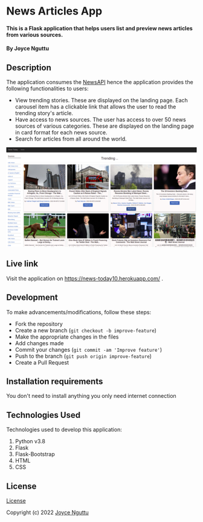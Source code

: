 # News Articles App

#### This is a Flask application that helps users list and preview news articles from various sources.

#### By Joyce Nguttu

## Description

The application consumes the [NewsAPI](https://newsapi.org/) hence the application provides the following functionalities to users:

- View trending stories. These are displayed on the landing page. Each carousel item has a clickable link that allows the user to read the trending story's article.
- Have access to news sources. The user has access to over 50 news sources of various categories. These are displayed on the landing page in card format for each news source.
- Search for articles from all around the world. 

![image](./app/static/images/Landing-page.png)

## Live link
Visit the application on https://news-today10.herokuapp.com/ .

## Development

To make advancements/modifications, follow these steps:

- Fork the repository
- Create a new branch (`git checkout -b improve-feature`)
- Make the appropriate changes in the files
- Add changes made
- Commit your changes (`git commit -am 'Improve feature'`)
- Push to the branch (`git push origin improve-feature`)
- Create a Pull Request

## Installation requirements
You don't need to install anything you only need internet connection

## Technologies Used

Technologies used to develop this application:

1. Python v3.8
2. Flask
3. Flask-Bootstrap
4. HTML
5. CSS

## License

[License](https://github.com/joycodes/news-articles-app/blob/25091bd306b2635c0cdc81b26678baa054dc2cc1/LICENSE)

Copyright (c) 2022 [Joyce Nguttu](https://github.com/joycodes)
